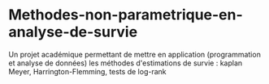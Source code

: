 # Methodes-non-parametrique-en-analyse-de-survie
Un projet académique permettant de mettre en application (programmation et analyse de données) les méthodes d'estimations de survie : kaplan Meyer, Harrington-Flemming, tests de log-rank
